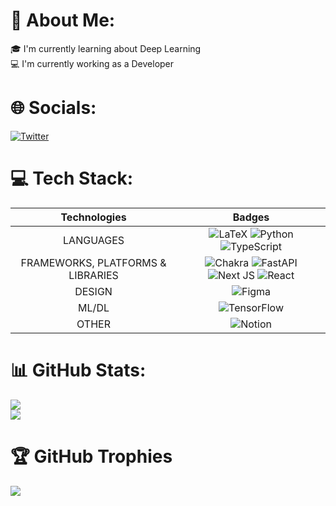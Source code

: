 # 💫 About Me:
🎓 I'm currently learning about Deep Learning<br>💻 I'm currently working as a Developer

# 🌐 Socials:
[![Twitter](https://img.shields.io/badge/Twitter-%231DA1F2.svg?logo=Twitter&logoColor=white)](https://twitter.com/ltoppyl) 

# 💻 Tech Stack:
| Technologies | Badges |
| :---: | :---: |
|LANGUAGES|![LaTeX](https://img.shields.io/badge/latex-%23008080.svg?style=for-the-badge&logo=latex&logoColor=white) ![Python](https://img.shields.io/badge/python-3670A0?style=for-the-badge&logo=python&logoColor=ffdd54) ![TypeScript](https://img.shields.io/badge/typescript-%23007ACC.svg?style=for-the-badge&logo=typescript&logoColor=white)|
|FRAMEWORKS, PLATFORMS & LIBRARIES|![Chakra](https://img.shields.io/badge/chakra-%234ED1C5.svg?style=for-the-badge&logo=chakraui&logoColor=white) ![FastAPI](https://img.shields.io/badge/FastAPI-005571?style=for-the-badge&logo=fastapi) ![Next JS](https://img.shields.io/badge/Next-black?style=for-the-badge&logo=next.js&logoColor=white) ![React](https://img.shields.io/badge/react-%2320232a.svg?style=for-the-badge&logo=react&logoColor=%2361DAFB)|
|DESIGN|![Figma](https://img.shields.io/badge/figma-%23F24E1E.svg?style=for-the-badge&logo=figma&logoColor=white) |
|ML/DL|![TensorFlow](https://img.shields.io/badge/TensorFlow-%23FF6F00.svg?style=for-the-badge&logo=TensorFlow&logoColor=white)|
|OTHER|![Notion](https://img.shields.io/badge/Notion-%23000000.svg?style=for-the-badge&logo=notion&logoColor=white)|

<!--
| Technologies | Badges |
| :---: | :---: |
|LANGUAGES|![LaTeX](https://img.shields.io/badge/latex-%23008080.svg?style=for-the-badge&logo=latex&logoColor=white) ![Python](https://img.shields.io/badge/python-3670A0?style=for-the-badge&logo=python&logoColor=ffdd54) ![TypeScript](https://img.shields.io/badge/typescript-%23007ACC.svg?style=for-the-badge&logo=typescript&logoColor=white)|
|Hosting/SaaS|![Firebase](https://img.shields.io/badge/firebase-%23039BE5.svg?style=for-the-badge&logo=firebase) ![Vercel](https://img.shields.io/badge/vercel-%23000000.svg?style=for-the-badge&logo=vercel&logoColor=white)|
|FRAMEWORKS, PLATFORMS & LIBRARIES|![Chakra](https://img.shields.io/badge/chakra-%234ED1C5.svg?style=for-the-badge&logo=chakraui&logoColor=white) ![FastAPI](https://img.shields.io/badge/FastAPI-005571?style=for-the-badge&logo=fastapi) ![Next JS](https://img.shields.io/badge/Next-black?style=for-the-badge&logo=next.js&logoColor=white) ![React](https://img.shields.io/badge/react-%2320232a.svg?style=for-the-badge&logo=react&logoColor=%2361DAFB)|
|DESIGN|![Figma](https://img.shields.io/badge/figma-%23F24E1E.svg?style=for-the-badge&logo=figma&logoColor=white) |
|ML/DL|![TensorFlow](https://img.shields.io/badge/TensorFlow-%23FF6F00.svg?style=for-the-badge&logo=TensorFlow&logoColor=white)|
|OTHER|![ESLint](https://img.shields.io/badge/ESLint-4B3263?style=for-the-badge&logo=eslint&logoColor=white) ![Notion](https://img.shields.io/badge/Notion-%23000000.svg?style=for-the-badge&logo=notion&logoColor=white) ![Postman](https://img.shields.io/badge/Postman-FF6C37?style=for-the-badge&logo=postman&logoColor=white) ![Swagger](https://img.shields.io/badge/-Swagger-%23Clojure?style=for-the-badge&logo=swagger&logoColor=white)|
-->

# 📊 GitHub Stats:
![](https://github-readme-stats.vercel.app/api?username=ltoppyl&theme=dark&hide_border=true&include_all_commits=false&count_private=true)<br/>
![](https://github-readme-streak-stats.herokuapp.com/?user=ltoppyl&theme=dark&hide_border=true)<br/>

# 🏆 GitHub Trophies
![](https://github-profile-trophy.vercel.app/?username=ltoppyl&theme=dark&no-frame=true&no-bg=true&margin-w=4)
